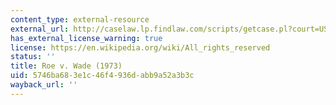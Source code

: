 ```yaml
---
content_type: external-resource
external_url: http://caselaw.lp.findlaw.com/scripts/getcase.pl?court=US&vol=410&invol=113
has_external_license_warning: true
license: https://en.wikipedia.org/wiki/All_rights_reserved
status: ''
title: Roe v. Wade (1973)
uid: 5746ba68-3e1c-46f4-936d-abb9a52a3b3c
wayback_url: ''
---
```

